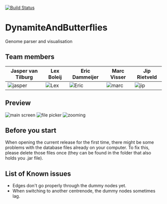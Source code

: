 [![Build Status](https://travis-ci.org/ProgrammingLife2017/DynamiteAndButterflies.svg?branch=master)](https://travis-ci.org/ProgrammingLife2017/DynamiteAndButterflies)

# DynamiteAndButterflies
Genome parser and visualisation

## Team members
| Jasper van Tilburg                        | Lex Boleij                             | Eric Dammeijer                          | Marc Visser                             | Jip Rietveld                           |
|-------------------------------------------|----------------------------------------|-----------------------------------------|-----------------------------------------|----------------------------------------|
| ![jasper](http://i.imgur.com/xHGjfa3.jpg) | ![Lex](http://i.imgur.com/s8z6wXz.jpg) | ![Eric](http://i.imgur.com/N381Hu6.jpg) | ![marc](http://i.imgur.com/3Y9fqJA.jpg) | ![jip](http://i.imgur.com/W3MpLr7.jpg) |
## Preview
![main screen](http://i.imgur.com/f3fXR66.png)
![file picker](http://i.imgur.com/4EkWHN8.png)
![zooming](http://i.imgur.com/qE3CEvL.png)

## Before you start
When opening the current release for the first time, there might be some problems with the database files already on your computer. To fix this, please delete those files once (they can be found in the folder that also holds you .jar file).

## List of Known issues
- Edges don't go properly through the dummy nodes yet.
- When switching to another centrenode, the dummy nodes sometimes lag.
